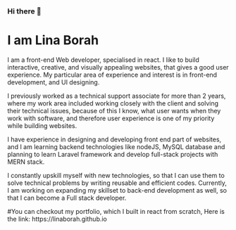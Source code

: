 ### Hi there 👋

<!--
**LinaBorah/LinaBorah** is a ✨ _special_ ✨ repository because its `README.md` (this file) appears on your GitHub profile.

Here are some ideas to get you started:

- 🔭 I’m currently working on ...
- 🌱 I’m currently learning ...
- 👯 I’m looking to collaborate on ...
- 🤔 I’m looking for help with ...
- 💬 Ask me about ...
- 📫 How to reach me: ...
- 😄 Pronouns: ...
- ⚡ Fun fact: ...
-->
# I am Lina Borah
<p><span>I </span> am a front-end Web developer, specialised in react.
                        I like to build interactive, creative,
                        and visually appealing websites, that gives a good
                        user experience. My particular area of experience and interest is
                        in front-end development, and UI designing.
                        <p>I previously worked as a technical support associate
                        for more than 2 years,
                        where my work area included working closely
                        with the client and solving their technical issues,
                        because of this I know, what user wants when
                        they work with software, and therefore user
                        experience is one of my priority while building websites.</p>
                        <p>
                        I have experience in
                        designing and developing front end part of websites, and I am learning
                        backend technologies like nodeJS, MySQL database and planning to learn
                        Laravel framework and develop full-stack projects with MERN stack.
                        </p>
                        <p>
                        I constantly upskill myself with new technologies,
                        so that I can use them to solve
                        technical problems by writing reusable and efficient codes.
                        Currently,
                        I am working on expanding my skillset
                        to back-end development as well, so that
                        I can become a Full stack developer.
                        </p>
                        </p>
                        #You can checkout my portfolio, which I built in react from scratch, Here is the link: https://linaborah.github.io
